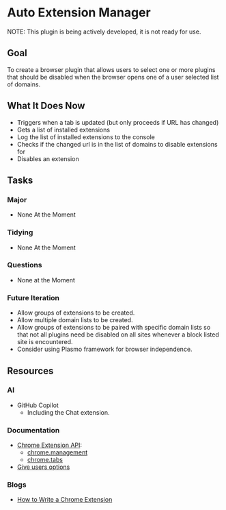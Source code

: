 # Auto Extension Manager

NOTE: This plugin is being actively developed, it is not ready for use.

## Goal

To create a browser plugin that allows users to select one or more plugins that should 
be disabled when the browser opens one of a user selected list of domains.

## What It Does Now
- Triggers when a tab is updated (but only proceeds if URL has changed)
- Gets a list of installed extensions
- Log the list of installed extensions to the console
- Checks if the changed url is in the list of domains to disable extensions for
- Disables an extension

## Tasks

### Major
- None At the Moment

### Tidying
- None At the Moment

### Questions
- None at the Moment

### Future Iteration
- Allow groups of extensions to be created.
- Allow multiple domain lists to be created.
- Allow groups of extensions to be paired with specific domain lists so that not all plugins need be disabled on all sites whenever a block listed site is encountered.
- Consider using Plasmo framework for browser independence.

## Resources

### AI
- GitHub Copilot
  - Including the Chat extension.

### Documentation
- [Chrome Extension API](https://developer.chrome.com/docs/extensions/reference/):
    - [chrome.management](https://developer.chrome.com/docs/extensions/reference/management/)
    - [chrome.tabs](https://developer.chrome.com/docs/extensions/reference/tabs/)
- [Give users options](https://developer.chrome.com/docs/extensions/mv3/options/)

### Blogs
- [How to Write a Chrome Extension](https://nrogap.medium.com/how-to-write-a-chrome-extension-b81218954c7c)
